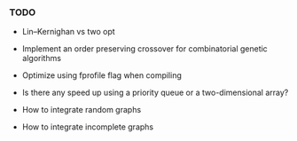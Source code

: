 ### TODO
- Lin–Kernighan vs two opt
- Implement an order preserving crossover for combinatorial genetic algorithms
- Optimize using fprofile flag when compiling
- Is there any speed up using a priority queue or a two-dimensional array?

- How to integrate random graphs
- How to integrate incomplete graphs

